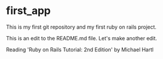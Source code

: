first_app
=========

This is my first git repository and my first ruby on rails project.

This is an edit to the README.md file.
Let's make another edit.

Reading 'Ruby on Rails Tutorial: 2nd Edition' by Michael Hartl
